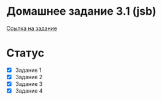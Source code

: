 # Домашнее задание 3.1 (jsb)
[Ссылка на задание](https://drive.google.com/file/d/1hlhmtDoCPzJCUwjgtyQd5Q8oJFsadeTI/view)
# Статус
- [x] Задание 1
- [x] Задание 2
- [x] Задание 3
- [x] Задание 4